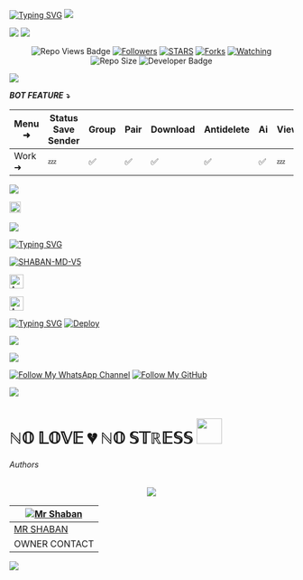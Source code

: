 <a href="https://git.io/typing-svg"><img src="https://readme-typing-svg.demolab.com?font=Black+Ops+One&size=50&pause=1000&color=1BAFBAFF&center=true&width=910&height=100&lines=THANKS FOR YOUR +SUPPORT-DONT; FORGET+SATAR+FORK+MYREPO;CREATED+BY+MR SHABAN;RELEASED+24-12-2024" alt="Typing SVG" /></a>
<a><img src='https://i.imgur.com/LyHic3i.gif'/></a>
  </div>
<a><img src='https://i.ibb.co/VYJh9Vww/shaban-md.gif'/></a>
<a><img src='https://i.imgur.com/LyHic3i.gif'/></a>
  </div>
  <p align="center">
   <!-- Repo Views -->
  <img src="https://hits.seeyoufarm.com/api/count/incr/badge.svg?url=https%3A%2F%2Fgithub.com%2FMRSHABAN40%2FSHABAN-MD-V5&count_bg=%2379C83D&title_bg=%23555555&icon=gitpod.svg&icon_color=%23E7E7E7&title=Views&edge_flat=false" alt="Repo Views Badge">
 <a href="https://github.com/MRSHABAN40?tab=followers"><img title="Followers" src="https://img.shields.io/github/followers/MRSHABAN40?label=Followers&style=social"></a>
<a href="https://github.com/MRSHABAN40/SHABAN-MD-V5/stargazers/"><img title="STARS" src="https://img.shields.io/github/stars/MRSHABAN40/SHABAN-MD-V5?&style=social"></a>
<a href="https://github.com/MRSHABAN40/SHABAN-MD-V5/network/members"><img title="Forks" src="https://img.shields.io/github/forks/MRSHABAN40/SHABAN-MD-V5?style=social"></a>
<a href="https://github.com/MRSHABAN40/SHABAN-MD-V5/watchers"><img title="Watching" src="https://img.shields.io/github/watchers/MRSHABAN40/SHABAN-MD-V5?label=Watching&style=social"></a>
<!-- Repo Size -->
  <img src="https://img.shields.io/github/repo-size/MRSHABAN40/SHABAN-MD-V5?color=deeppink&label=Repo%20Size&style=plastic" alt="Repo Size">
  <!-- Developer -->
  <img src="https://img.shields.io/static/v1?label=OWNER&message=MR%20SHABAN&color=blue&style=plastic" alt="Developer Badge">
</p>        
 
<a><img src='https://i.imgur.com/LyHic3i.gif'/></a>
  </div>

***BOT FEATURE ⤵️***

| Menu ⁠➜ | Status Save Sender | Group | Pair | Download | Antidelete | Ai | Viewonce | Fun | Status Reply | Status Reacts | Convert | Autoreacts |
|--------|---|-----|------|--------|-----|--|----|---|-----|----|--------|-----|
| Work ➜ | 💤 | ✅ | ✅ | ✅ | ✅  | ✅ | 💤 | ✅ | ✅ | ✅ | ✅ | ✅ |

<a><img src='https://i.imgur.com/LyHic3i.gif'/></a>
  </div>
  
<a
href="https://github.com/MRSHABAN40/SHABAN-MD-V5/graphs/commit-activity"><img height="20" src="https://img.shields.io/badge/Maintained%3F-yes-green.svg"></a>&nbsp;&nbsp;
</p>
<p align='center'>
          
<a><img src='https://i.imgur.com/LyHic3i.gif'/></a>
  </div>

 [![Typing SVG](https://readme-typing-svg.herokuapp.com?font=monospace-ExtraBold&color=blue&lines=🙏+𝗙𝗢𝗥𝗞+𝗔𝗡𝗗+𝗦𝗧𝗔𝗥+⭐+𝗥𝗘𝗣𝗢+⤵️)](https://git.io/typing-svg)
 <p align="lift">
 <a href="https://github.com/MRSHABAN40/SHABAN-MD-V5/fork"><img title="SHABAN-MD-V5" src="https://img.shields.io/badge/FORK-SHABAN MD V5-h?color=aqua&style=for-the-badge&logo=github"></a>
  
<p align="lift">
<a href="https://zaynix-xd-hosting.tiiny.io/uploads/SHABAN-MD-V5.html"><img height= "25" title="Author" src="https://img.shields.io/badge/GET SESSION SITE-1-Purple?style=for-the-badge&logo=koyeb"></a>
<p/>

<p align="lift">
<a href="https://muddy-fawne-mrshabankha-cca0ade3.koyeb.app/"><img height= "25" title="Author" src="https://img.shields.io/badge/GET SESSION ID-2-orangered?style=for-the-badge&logo=render"></a>
<p/>

 
[![Typing SVG](https://readme-typing-svg.herokuapp.com?font=Rockstar-ExtraBold&color=blue&lines=𝗗𝗘𝗣𝗟𝗢𝗬+⤵️+𝗢𝗡+𝗛𝗘𝗥𝗢𝗞𝗨+🛰️)](https://git.io/typing-svg)
[![Deploy](https://www.herokucdn.com/deploy/button.svg)](https://dashboard.heroku.com/new-app?template=https://github.com/misbha37/DATA-MR)

 <a><img src='https://i.imgur.com/LyHic3i.gif'/></a>
  </div>
 
<a><img src='https://i.imgur.com/LyHic3i.gif'/></a>
  </div>
 
[![Follow My WhatsApp Channel](https://img.shields.io/static/v1?label=Follow%20My%20WhatsApp%20Channel&message=follow&color=25D366&style=for-the-badge&logo=whatsapp&logoColor=white)](https://whatsapp.com/channel/0029VazjYjoDDmFZTZ9Ech3O) 
[![Follow My GitHub](https://img.shields.io/static/v1?label=Follow%20My%20GitHub&message=GitHub&color=008080&style=for-the-badge&logo=github&logoColor=white)](https://github.com/MRSHABAN40)

<a><img src='https://i.imgur.com/LyHic3i.gif'/></a>
  </div>


<h1> ℕ𝕆 𝕃𝕆𝕍𝔼 💔 ℕ𝕆 𝕊𝕋ℝ𝔼𝕊𝕊 <img src="https://media.giphy.com/media/VgCDAzcKvsR6OM0uWg/giphy.gif" width="45"> </h1>


<h6>Authors</h6>

<div align="center">

<a><img src='https://i.imgur.com/LyHic3i.gif'/></a>
  </div>

| [![Mr Shaban](https://github.com/MRSHABAN40.png?lenght=50width=50)](https://github.com/MRSHABAN40) |
|----|
| [ MR SHABAN ](https://wa.me/message/L5NHEHHAQUQZF1) |
| OWNER CONTACT |
<a><img src='https://i.imgur.com/LyHic3i.gif'/></a>
  </div>

<br>

